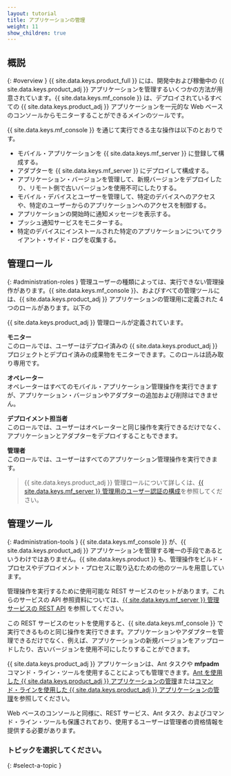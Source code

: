 ```yaml
---
layout: tutorial
title: アプリケーションの管理
weight: 11
show_children: true
---
```

## 概説
{: #overview }
{{ site.data.keys.product_full }} には、開発中および稼働中の {{ site.data.keys.product_adj }} アプリケーションを管理するいくつかの方法が用意されています。{{ site.data.keys.mf_console }} は、デプロイされているすべての {{ site.data.keys.product_adj }} アプリケーションを一元的な Web ベースのコンソールからモニターすることができるメインのツールです。

{{ site.data.keys.mf_console }} を通じて実行できる主な操作は以下のとおりです。

* モバイル・アプリケーションを {{ site.data.keys.mf_server }} に登録して構成する。
* アダプターを {{ site.data.keys.mf_server }} にデプロイして構成する。
* アプリケーション・バージョンを管理して、新規バージョンをデプロイしたり、リモート側で古いバージョンを使用不可にしたりする。
* モバイル・デバイスとユーザーを管理して、特定のデバイスへのアクセスや、特定のユーザーからのアプリケーションへのアクセスを制御する。
* アプリケーションの開始時に通知メッセージを表示する。
* プッシュ通知サービスをモニターする。
* 特定のデバイスにインストールされた特定のアプリケーションについてクライアント・サイド・ログを収集する。

## 管理ロール
{: #administration-roles }
管理ユーザーの種類によっては、実行できない管理操作があります。{{ site.data.keys.mf_console }}、およびすべての管理ツールには、{{ site.data.keys.product_adj }} アプリケーションの管理用に定義された 4 つのロールがあります。以下の 

{{ site.data.keys.product_adj }} 管理ロールが定義されています。

**モニター**  
このロールでは、ユーザーはデプロイ済みの {{ site.data.keys.product_adj }} プロジェクトとデプロイ済みの成果物をモニターできます。このロールは読み取り専用です。

**オペレーター**  
オペレーターはすべてのモバイル・アプリケーション管理操作を実行できますが、アプリケーション・バージョンやアダプターの追加および削除はできません。

**デプロイメント担当者**  
このロールでは、ユーザーはオペレーターと同じ操作を実行できるだけでなく、アプリケーションとアダプターをデプロイすることもできます。

**管理者**  
このロールでは、ユーザーはすべてのアプリケーション管理操作を実行できます。

> {{ site.data.keys.product_adj }} 管理ロールについて詳しくは、[{{ site.data.keys.mf_server }} 管理用のユーザー認証の構成](../installation-configuration/production/server-configuration/#configuring-user-authentication-for-mobilefirst-server-administration)を参照してください。

## 管理ツール
{: #administration-tools }
{{ site.data.keys.mf_console }} が、{{ site.data.keys.product_adj }} アプリケーションを管理する唯一の手段であるというわけではありません。{{ site.data.keys.product }} も、管理操作をビルド・プロセスやデプロイメント・プロセスに取り込むための他のツールを用意しています。

管理操作を実行するために使用可能な REST サービスのセットがあります。これらのサービスの API 参照資料については、[{{ site.data.keys.mf_server }} 管理サービスの REST API](http://www.ibm.com/support/knowledgecenter/SSHS8R_8.0.0/com.ibm.worklight.apiref.doc/apiref/c_restapi_oview.html#restservicesapi) を参照してください。

この REST サービスのセットを使用すると、{{ site.data.keys.mf_console }} で実行できるものと同じ操作を実行できます。アプリケーションやアダプターを管理できるだけでなく、例えば、アプリケーションの新規バージョンをアップロードしたり、古いバージョンを使用不可にしたりすることができます。

{{ site.data.keys.product_adj }} アプリケーションは、Ant タスクや **mfpadm** コマンド・ライン・ツールを使用することによっても管理できます。[Ant を使用した {{ site.data.keys.product_adj }} アプリケーションの管理](using-ant)または[コマンド・ラインを使用した {{ site.data.keys.product_adj }} アプリケーションの管理](using-cli)を参照してください。

Web ベースのコンソールと同様に、REST サービス、Ant タスク、およびコマンド・ライン・ツールも保護されており、使用するユーザーは管理者の資格情報を提供する必要があります。

### トピックを選択してください。
{: #select-a-topic }

